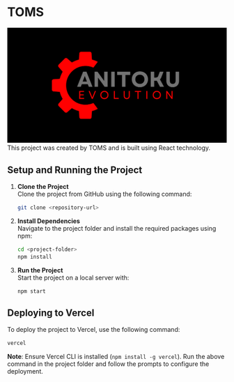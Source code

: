 # TOMS

![POSTER Preview](public/og-image.png)This project was created by TOMS and is built using React technology.

## Setup and Running the Project

1. **Clone the Project**\
   Clone the project from GitHub using the following command:

   ```bash
   git clone <repository-url>
   ```

2. **Install Dependencies**\
   Navigate to the project folder and install the required packages using npm:

   ```bash
   cd <project-folder>
   npm install
   ```

3. **Run the Project**\
   Start the project on a local server with:

   ```bash
   npm start
   ```

## Deploying to Vercel

To deploy the project to Vercel, use the following command:

```bash
vercel
```

**Note**: Ensure Vercel CLI is installed (`npm install -g vercel`). Run the above command in the project folder and follow the prompts to configure the deployment.